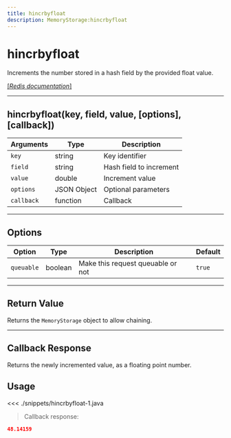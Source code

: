 ```yaml
---
title: hincrbyfloat
description: MemoryStorage:hincrbyfloat
---
```


# hincrbyfloat

Increments the number stored in a hash field by the provided float value.

[[_Redis documentation_]](https://redis.io/commands/hincrbyfloat)

---

## hincrbyfloat(key, field, value, [options], [callback])

| Arguments  | Type        | Description             |
| ---------- | ----------- | ----------------------- |
| `key`      | string      | Key identifier          |
| `field`    | string      | Hash field to increment |
| `value`    | double      | Increment value         |
| `options`  | JSON Object | Optional parameters     |
| `callback` | function    | Callback                |

---

## Options

| Option     | Type    | Description                       | Default |
| ---------- | ------- | --------------------------------- | ------- |
| `queuable` | boolean | Make this request queuable or not | `true`  |

---

## Return Value

Returns the `MemoryStorage` object to allow chaining.

---

## Callback Response

Returns the newly incremented value, as a floating point number.

## Usage

<<< ./snippets/hincrbyfloat-1.java

> Callback response:

```json
48.14159
```
